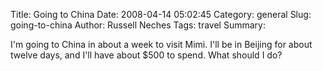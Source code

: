 Title: Going to China
Date: 2008-04-14 05:02:45
Category: general
Slug: going-to-china
Author: Russell Neches
Tags: travel
Summary: 


I'm going to China in about a week to visit Mimi. I'll be in Beijing for
about twelve days, and I'll have about \$500 to spend. What should I do?
